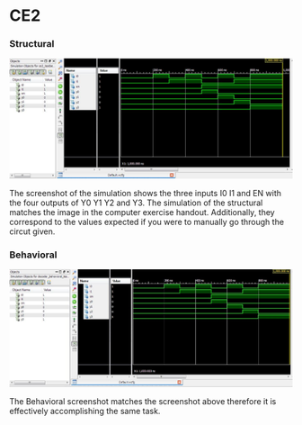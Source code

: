 CE2
===

### Structural 
![alt text][logo1]

[logo1]: /Structural_simulation.JPG


The screenshot of the simulation shows the three inputs I0 I1 and EN with the four outputs of Y0 Y1 Y2 and Y3. The simulation of the structural matches the image in the computer exercise handout. Additionally, they correspond to the values expected if you were to manually go through the circut given.





### Behavioral
![alt text][logo]

[logo]: /Behavioral_simulation.JPG


The Behavioral screenshot matches the screenshot above therefore it is effectively accomplishing the same task.
